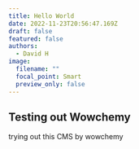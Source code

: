 ```yaml
---
title: Hello World
date: 2022-11-23T20:56:47.169Z
draft: false
featured: false
authors:
  - David H
image:
  filename: ""
  focal_point: Smart
  preview_only: false
---
```

## T﻿esting out Wowchemy

t﻿rying out this CMS by wowchemy